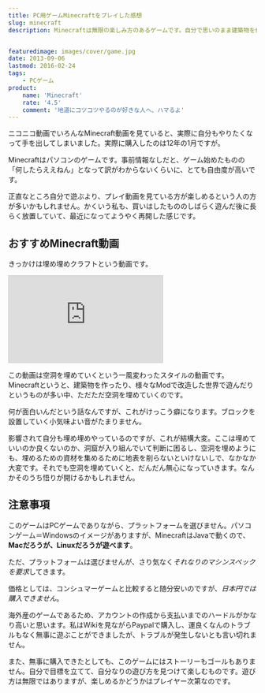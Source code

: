 ```yaml
---
title: PC用ゲームMinecraftをプレイした感想
slug: minecraft
description: Minecraftは無限の楽しみ方のあるゲームです。自分で思いのまま建築物を作ったり、洞窟を探検したり。そんな中で「空洞を埋める」というスタイルで遊ぶ動画をみて、自分でもやってみたいなと思ってしまいました。


featuredimage: images/cover/game.jpg
date: 2013-09-06
lastmod: 2016-02-24
tags: 
    - PCゲーム
product:
    name: 'Minecraft'
    rate: '4.5'
    comment: '地道にコツコツやるのが好きな人へ、ハマるよ'
---
```


ニコニコ動画でいろんなMinecraft動画を見ていると、実際に自分もやりたくなって手を出してしまいました。実際に購入したのは12年の1月ですが。

Minecraftはパソコンのゲームです。事前情報なしだと、ゲーム始めたものの「何したらええねん」となって訳がわからないくらいに、とても自由度が高いです。

正直なところ自分で遊ぶより、プレイ動画を見ている方が楽しめるという人の方が多いかもしれません。かくいう私も、買いはしたもののしばらく遊んだ後に長らく放置していて、最近になってようやく再開した感じです。


## おすすめMinecraft動画


きっかけは埋め埋めクラフトという動画です。

<iframe width="312" height="176" src="http://ext.nicovideo.jp/thumb_mylist/28398819" scrolling="no" style="border:solid 1px #CCC;"><a href="http://www.nicovideo.jp/mylist/28398819">【ニコニコ動画】</a></iframe>

この動画は空洞を埋めていくという一風変わったスタイルの動画です。Minecraftというと、建築物を作ったり、様々なModで改造した世界で遊んだりというものが多い中、ただただ空洞を埋めていくのです。

何が面白いんだという話なんですが、これがけっこう癖になります。ブロックを設置していく小気味よい音がたまりません。

影響されて自分も埋め埋めやっているのですが、これが結構大変。ここは埋めていいのか良くないのか、洞窟が入り組んでいて判断に困るし、空洞を埋めようにも、埋めるための資材を集めるために地表を削らないといけないしで、なかなか大変です。それでも空洞を埋めていくと、だんだん無心になっていきます。なんかそのうち悟りが開けるかもしれません。


## 注意事項


このゲームはPCゲームでありながら、プラットフォームを選びません。パソコンゲーム＝Windowsのイメージがありますが、MinecraftはJavaで動くので、<strong>Macだろうが、Linuxだろうが遊べます</strong>。

ただ、プラットフォームは選びませんが、さり気なく<em>それなりのマシンスペックを要求</em>してきます。

価格としては、コンシュマーゲームと比較すると随分安いのですが、<em>日本円では購入できません</em>。

海外産のゲームであるため、アカウントの作成から支払いまでのハードルがかなり高いと思います。私はWikiを見ながらPaypalで購入し、運良くなんのトラブルもなく無事に遊ぶことができましたが、トラブルが発生しないとも言い切れません。

また、無事に購入できたとしても、このゲームにはストーリーもゴールもありません。自分で目標を立てて、自分なりの遊び方を見つけて楽しむものです。遊び方は無限ではありますが、楽しめるかどうかはプレイヤー次第なのです。


  